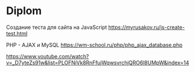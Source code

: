 # Diplom
Создание теста для сайта на JavaScript
https://myrusakov.ru/js-create-test.html

PHP - AJAX и MySQL
https://wm-school.ru/php/php_ajax_database.php

https://www.youtube.com/watch?v=_D7yteZs91w&list=PLOFNiVk8RnFfujWqwsvrchjQRO6l8UMpW&index=14
